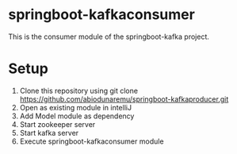 # springboot-kafkaconsumer
This is the consumer module of the springboot-kafka project.

# Setup
1. Clone this repository using git clone https://github.com/abiodunaremu/springboot-kafkaproducer.git
2. Open as existing module in intelliJ
3. Add Model module as dependency
4. Start zookeeper server
5. Start kafka server
6. Execute springboot-kafkaconsumer module
